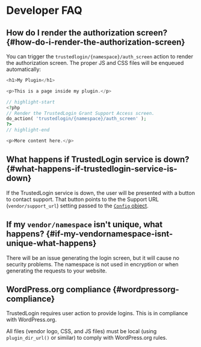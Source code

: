 # Developer FAQ

## How do I render the authorization screen? {#how-do-i-render-the-authorization-screen}

You can trigger the `trustedlogin/{namespace}/auth_screen` action to render the authorization screen. The proper JS and CSS files will be enqueued automatically:

```php
<h1>My Plugin</h1>

<p>This is a page inside my plugin.</p>

// highlight-start
<?php
// Render the TrustedLogin Grant Support Access screen.
do_action( 'trustedlogin/{namespace}/auth_screen' );
?>
// highlight-end

<p>More content here.</p>
```

## What happens if TrustedLogin service is down? {#what-happens-if-trustedlogin-service-is-down}

If the TrustedLogin service is down, the user will be presented with a button to contact support. That button points to the the Support URL (`vendor/support_url`) setting passed to the [`Config` object](configuration/). 

## If my `vendor/namespace` isn't unique, what happens? {#if-my-vendornamespace-isnt-unique-what-happens}

There will be an issue generating the login screen, but it will cause no security problems. The namespace is not used in
encryption or when generating the requests to your website.

## WordPress.org compliance {#wordpressorg-compliance}

TrustedLogin requires user action to provide logins. This is in compliance with WordPress.org.

All files (vendor logo, CSS, and JS files) must be local (using `plugin_dir_url()` or similar) to comply with WordPress.org rules.
